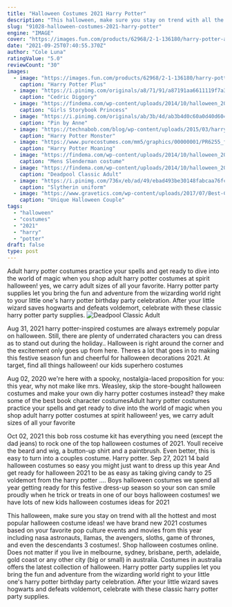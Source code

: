 ```yaml
---
title: "Halloween Costumes 2021 Harry Potter"
description: "This halloween, make sure you stay on trend with all the hottest and most popular halloween costume ideas! we have brand new 2021 costumes based on your favorite pop culture events and movies from this year including nasa astronauts, llamas, the avengers, sloths, game of thrones, and even the descendants 3 costumes!"
slug: "91028-halloween-costumes-2021-harry-potter"
engine: "IMAGE"
cover: "https://images.fun.com/products/62968/2-1-136180/harry-potter-adults-plus-size-deluxe-hufflepuff-robe.jpg"
date: "2021-09-25T07:40:55.370Z"
author: "Cole Luna"
ratingValue: "5.0"
reviewCount: "30"
images:
  - image: "https://images.fun.com/products/62968/2-1-136180/harry-potter-adults-plus-size-deluxe-hufflepuff-robe.jpg"
    caption: "Harry Potter Plus"
  - image: "https://i.pinimg.com/originals/a8/71/91/a87191aa6611119f7a3ce6248bb66a3f.jpg"
    caption: "Cedric Diggory"
  - image: "https://findema.com/wp-content/uploads/2014/10/halloween_20148014.jpg"
    caption: "Girls Storybook Princess"
  - image: "https://i.pinimg.com/originals/ab/3b/4d/ab3b4d0c60a0d40d604638582a8c8f1c.jpg"
    caption: "Pin by Anne"
  - image: "https://technabob.com/blog/wp-content/uploads/2015/03/harry_potter_monster_book_of_monsters_7.jpg"
    caption: "Harry Potter Monster"
  - image: "https://www.purecostumes.com/mm5/graphics/00000001/PR6255_full_1.jpg"
    caption: "Harry Potter Moaning"
  - image: "https://findema.com/wp-content/uploads/2014/10/halloween_201410830.jpg"
    caption: "Mens Slenderman costume"
  - image: "https://findema.com/wp-content/uploads/2014/10/halloween_20146925.jpg"
    caption: "Deadpool Classic Adult"
  - image: "https://i.pinimg.com/736x/eb/ad/49/ebad493be30148fabcaa76fc1941f1d5.jpg"
    caption: "Slytherin uniform"
  - image: "https://www.gravetics.com/wp-content/uploads/2017/07/Best-Couples-Halloween-Costumes.jpg"
    caption: "Unique Halloween Couple"
tags:
  - "halloween"
  - "costumes"
  - "2021"
  - "harry"
  - "potter"
draft: false
type: post
---
```


Adult harry potter costumes practice your spells and get ready to dive into the world of magic when you shop adult harry potter costumes at spirit halloween! yes, we carry adult sizes of all your favorite. Harry potter party supplies let you bring the fun and adventure from the wizarding world right to your little one's harry potter birthday party celebration. After your little wizard saves hogwarts and defeats voldemort, celebrate with these classic harry potter party supplies.
![Deadpool Classic Adult](https://findema.com/wp-content/uploads/2014/10/halloween_20146925.jpg "Deadpool Classic Adult")

Aug 31, 2021 harry potter-inspired costumes are always extremely popular on halloween. Still, there are plenty of underrated characters you can dress as to stand out during the holiday.. Halloween is right around the corner and the excitement only goes up from here. Theres a lot that goes in to making this festive season fun and cheerful for halloween decorations 2021. At target, find all things halloween! our kids superhero costumes
<!--inArticleAds-->

<!--galleryOne-->

Aug 02, 2020 we're here with a spooky, nostalgia-laced proposition for you: this year, why not make like mrs. Weasley, skip the store-bought halloween costumes and make your own diy harry potter costumes instead? they make some of the best book character costumesAdult harry potter costumes practice your spells and get ready to dive into the world of magic when you shop adult harry potter costumes at spirit halloween! yes, we carry adult sizes of all your favorite
<!--inArticleAds-->

<!--galleryTwo-->

Oct 02, 2021 this bob ross costume kit has everything you need (except the dad jeans) to rock one of the top halloween costumes of 2021. Youll receive the beard and wig, a button-up shirt and a paintbrush. Even better, this is easy to turn into a couples costume.  Harry potter. Sep 27, 2021 14 bald halloween costumes so easy you might just want to dress up this year  And get ready for halloween 2021 to be as easy as taking giving candy to 25 voldemort from the harry potter .... Boys halloween costumes we spend all year getting ready for this festive dress-up season so your son can smile proudly when he trick or treats in one of our boys halloween costumes! we have lots of new kids halloween costumes ideas for 2021
<!--galleryThree-->

This halloween, make sure you stay on trend with all the hottest and most popular halloween costume ideas! we have brand new 2021 costumes based on your favorite pop culture events and movies from this year including nasa astronauts, llamas, the avengers, sloths, game of thrones, and even the descendants 3 costumes!. Shop halloween costumes online. Does not matter if you live in melbourne, sydney, brisbane, perth, adelaide, gold coast or any other city (big or small) in australia. Costumes in australia offers the latest collection of halloween. Harry potter party supplies let you bring the fun and adventure from the wizarding world right to your little one's harry potter birthday party celebration. After your little wizard saves hogwarts and defeats voldemort, celebrate with these classic harry potter party supplies.